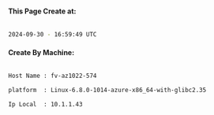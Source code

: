 
   
#### This Page Create at:

```bash

2024-09-30 - 16:59:49 UTC

```

#### Create By Machine:

```bash

Host Name : fv-az1022-574

platform  : Linux-6.8.0-1014-azure-x86_64-with-glibc2.35

Ip Local  : 10.1.1.43

```

